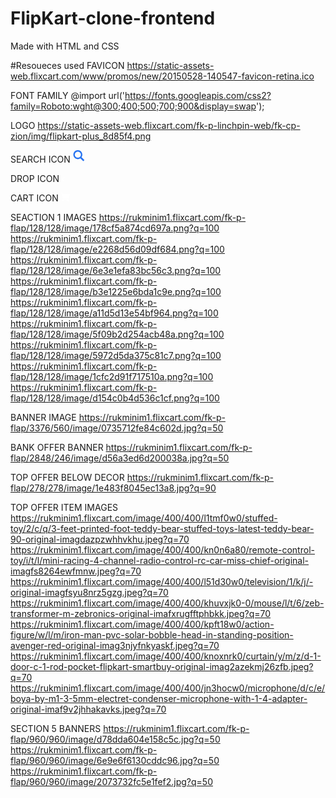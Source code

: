 # FlipKart-clone-frontend
Made with HTML and CSS 

#Resoueces used
FAVICON
https://static-assets-web.flixcart.com/www/promos/new/20150528-140547-favicon-retina.ico

FONT FAMILY
@import url('https://fonts.googleapis.com/css2?family=Roboto:wght@300;400;500;700;900&display=swap');

LOGO
https://static-assets-web.flixcart.com/fk-p-linchpin-web/fk-cp-zion/img/flipkart-plus_8d85f4.png

SEARCH ICON
<svg width="20" height="20" viewBox="0 0 17 18" class="" xmlns="http://www.w3.org/2000/svg"><g fill="#2874F1" fill-rule="evenodd"><path class="_34RNph" d="m11.618 9.897l4.225 4.212c.092.092.101.232.02.313l-1.465 1.46c-.081.081-.221.072-.314-.02l-4.216-4.203"></path><path class="_34RNph" d="m6.486 10.901c-2.42 0-4.381-1.956-4.381-4.368 0-2.413 1.961-4.369 4.381-4.369 2.42 0 4.381 1.956 4.381 4.369 0 2.413-1.961 4.368-4.381 4.368m0-10.835c-3.582 0-6.486 2.895-6.486 6.467 0 3.572 2.904 6.467 6.486 6.467 3.582 0 6.486-2.895 6.486-6.467 0-3.572-2.904-6.467-6.486-6.467"></path></g></svg>

DROP ICON
<svg width="4.7" height="8" viewBox="0 0 16 27" xmlns="http://www.w3.org/2000/svg" class="zZ3yfL"><path d="M16 23.207L6.11 13.161 16 3.093 12.955 0 0 13.161l12.955 13.161z" fill="#fff" class="_2gTTdy"></path></svg>

CART ICON
<svg class="V3C5bO" width="14" height="14" viewBox="0 0 16 16" xmlns="http://www.w3.org/2000/svg"><path class="_1bS9ic" d="M15.32 2.405H4.887C3 2.405 2.46.805 2.46.805L2.257.21C2.208.085 2.083 0 1.946 0H.336C.1 0-.064.24.024.46l.644 1.945L3.11 9.767c.047.137.175.23.32.23h8.418l-.493 1.958H3.768l.002.003c-.017 0-.033-.003-.05-.003-1.06 0-1.92.86-1.92 1.92s.86 1.92 1.92 1.92c.99 0 1.805-.75 1.91-1.712l5.55.076c.12.922.91 1.636 1.867 1.636 1.04 0 1.885-.844 1.885-1.885 0-.866-.584-1.593-1.38-1.814l2.423-8.832c.12-.433-.206-.86-.655-.86" fill="#fff"></path></svg>

SEACTION 1 IMAGES
https://rukminim1.flixcart.com/fk-p-flap/128/128/image/178cf5a874cd697a.png?q=100
https://rukminim1.flixcart.com/fk-p-flap/128/128/image/e2268d56d09df684.png?q=100
https://rukminim1.flixcart.com/fk-p-flap/128/128/image/6e3e1efa83bc56c3.png?q=100
https://rukminim1.flixcart.com/fk-p-flap/128/128/image/b3e1225e6bda1c9e.png?q=100
https://rukminim1.flixcart.com/fk-p-flap/128/128/image/a11d5d13e54bf964.png?q=100
https://rukminim1.flixcart.com/fk-p-flap/128/128/image/5f09b2d254acb48a.png?q=100
https://rukminim1.flixcart.com/fk-p-flap/128/128/image/5972d5da375c81c7.png?q=100
https://rukminim1.flixcart.com/fk-p-flap/128/128/image/1cfc2d91f717510a.png?q=100
https://rukminim1.flixcart.com/fk-p-flap/128/128/image/d154c0b4d536c1cf.png?q=100

BANNER IMAGE
https://rukminim1.flixcart.com/fk-p-flap/3376/560/image/0735712fe84c602d.jpg?q=50

BANK OFFER BANNER
https://rukminim1.flixcart.com/fk-p-flap/2848/246/image/d56a3ed6d200038a.jpg?q=50

TOP OFFER BELOW DECOR
https://rukminim1.flixcart.com/fk-p-flap/278/278/image/1e483f8045ec13a8.jpg?q=90

TOP OFFER ITEM IMAGES
https://rukminim1.flixcart.com/image/400/400/l1tmf0w0/stuffed-toy/2/c/q/3-feet-printed-foot-teddy-bear-stuffed-toys-latest-teddy-bear-90-original-imagdazpzwhhvkhu.jpeg?q=70
https://rukminim1.flixcart.com/image/400/400/kn0n6a80/remote-control-toy/i/t/l/mini-racing-4-channel-radio-control-rc-car-miss-chief-original-imagfs8264ewfmnw.jpeg?q=70
https://rukminim1.flixcart.com/image/400/400/l51d30w0/television/1/k/j/-original-imagfsyu8nrz5gzg.jpeg?q=70
https://rukminim1.flixcart.com/image/400/400/khuvxjk0-0/mouse/l/t/6/zeb-transformer-m-zebronics-original-imafxrugfftphbkk.jpeg?q=70
https://rukminim1.flixcart.com/image/400/400/kpft18w0/action-figure/w/l/m/iron-man-pvc-solar-bobble-head-in-standing-position-avenger-red-original-imag3njyfnkyaskf.jpeg?q=70
https://rukminim1.flixcart.com/image/400/400/knoxnrk0/curtain/y/m/z/d-1-door-c-1-rod-pocket-flipkart-smartbuy-original-imag2azekmj26zfb.jpeg?q=70
https://rukminim1.flixcart.com/image/400/400/jn3hocw0/microphone/d/c/e/boya-by-m1-3-5mm-electret-condenser-microphone-with-1-4-adapter-original-imaf9v2jhhakavks.jpeg?q=70

SECTION 5 BANNERS
https://rukminim1.flixcart.com/fk-p-flap/960/960/image/d78dda604e158c5c.jpg?q=50
https://rukminim1.flixcart.com/fk-p-flap/960/960/image/6e9e6f6130cddc96.jpg?q=50
https://rukminim1.flixcart.com/fk-p-flap/960/960/image/2073732fc5e1fef2.jpg?q=50
